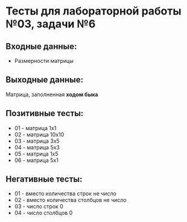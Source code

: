 # Тесты для лабораторной работы №03, задачи №6

## Входные данные:
- Размерности матрицы

## Выходные данные:
Матрица, заполненная __ходом быка__

## Позитивные тесты:
- 01 - матрица 1х1
- 02 - матрица 10х10
- 03 - матрица 3х5
- 04 - матрица 5х3
- 05 - матрица 1х5
- 06 - матрица 5х1

## Негативные тесты:
- 01 - вместо количества строк не число
- 02 - вместо количества столбцов не число
- 03 - число строк 0
- 04 - число столбцов 0
